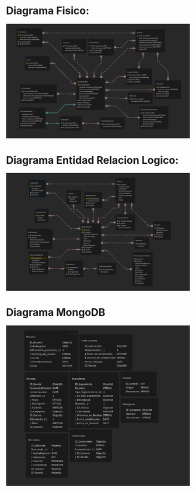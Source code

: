 # Diagrama Fisico:
![](src/img/DiagramaFisico.png)

# Diagrama Entidad Relacion Logico:
![](src/img/image.png)

# Diagrama MongoDB
![](src/img/DiagramaNoSQL.png)